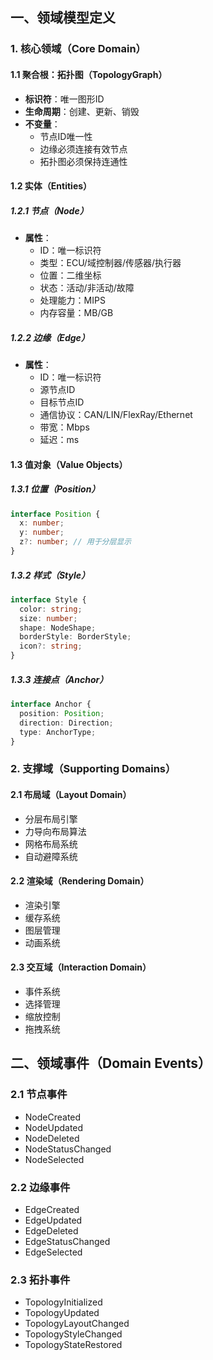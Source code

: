 ## 一、领域模型定义

### 1. 核心领域（Core Domain）

#### 1.1 聚合根：拓扑图（TopologyGraph）
- **标识符**：唯一图形ID
- **生命周期**：创建、更新、销毁
- **不变量**：
  - 节点ID唯一性
  - 边缘必须连接有效节点
  - 拓扑图必须保持连通性

#### 1.2 实体（Entities）

##### 1.2.1 节点（Node）
- **属性**：
  - ID：唯一标识符
  - 类型：ECU/域控制器/传感器/执行器
  - 位置：二维坐标
  - 状态：活动/非活动/故障
  - 处理能力：MIPS
  - 内存容量：MB/GB
  
##### 1.2.2 边缘（Edge）
- **属性**：
  - ID：唯一标识符
  - 源节点ID
  - 目标节点ID
  - 通信协议：CAN/LIN/FlexRay/Ethernet
  - 带宽：Mbps
  - 延迟：ms

#### 1.3 值对象（Value Objects）

##### 1.3.1 位置（Position）
```typescript
interface Position {
  x: number;
  y: number;
  z?: number; // 用于分层显示
}
```

##### 1.3.2 样式（Style）
```typescript
interface Style {
  color: string;
  size: number;
  shape: NodeShape;
  borderStyle: BorderStyle;
  icon?: string;
}
```

##### 1.3.3 连接点（Anchor）
```typescript
interface Anchor {
  position: Position;
  direction: Direction;
  type: AnchorType;
}
```

### 2. 支撑域（Supporting Domains）

#### 2.1 布局域（Layout Domain）
- 分层布局引擎
- 力导向布局算法
- 网格布局系统
- 自动避障系统

#### 2.2 渲染域（Rendering Domain）
- 渲染引擎
- 缓存系统
- 图层管理
- 动画系统

#### 2.3 交互域（Interaction Domain）
- 事件系统
- 选择管理
- 缩放控制
- 拖拽系统

## 二、领域事件（Domain Events）

### 2.1 节点事件
- NodeCreated
- NodeUpdated
- NodeDeleted
- NodeStatusChanged
- NodeSelected

### 2.2 边缘事件
- EdgeCreated
- EdgeUpdated
- EdgeDeleted
- EdgeStatusChanged
- EdgeSelected

### 2.3 拓扑事件
- TopologyInitialized
- TopologyUpdated
- TopologyLayoutChanged
- TopologyStyleChanged
- TopologyStateRestored